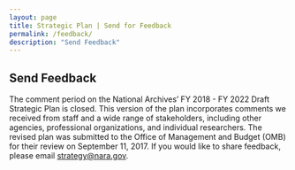 ```yaml
---
layout: page
title: Strategic Plan | Send for Feedback
permalink: /feedback/
description: "Send Feedback"
---
```


## Send Feedback

The comment period on the National Archives’ FY 2018 - FY 2022 Draft Strategic Plan is closed. This version of the plan incorporates comments we received from staff and a wide range of stakeholders, including other agencies, professional organizations, and individual researchers. The revised plan was submitted to the Office of Management and Budget (OMB) for their review on September 11, 2017. If you would like to share feedback, please email <a href='mailto:strategy@nara.gov'>strategy@nara.gov</a>.
